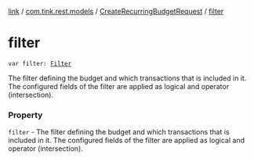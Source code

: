 [link](../../index.md) / [com.tink.rest.models](../index.md) / [CreateRecurringBudgetRequest](index.md) / [filter](./filter.md)

# filter

`var filter: `[`Filter`](../-filter/index.md)

The filter defining the budget and which transactions that is included in it. The configured fields of the filter are applied as logical and operator (intersection).

### Property

`filter` - The filter defining the budget and which transactions that is included in it. The configured fields of the filter are applied as logical and operator (intersection).
